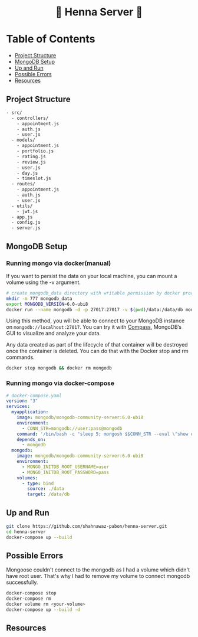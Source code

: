 <div align="center">
  <h1>🧤 Henna Server 🧤</h1>
</div>

# Table of Contents

- [Project Structure](#project-structure)
- [MongoDB Setup](#mongodb-setup)
- [Up and Run](#up-and-run)
- [Possible Errors](#possible-errors)
- [Resources](#resources)

## Project Structure

```sh
- src/
  - controllers/
    - appointment.js
    - auth.js
    - user.js
  - models/
    - appointment.js
    - portfolio.js
    - rating.js
    - review.js
    - user.js
    - day.js
    - timeslot.js
  - routes/
    - appointment.js
    - auth.js
    - user.js
  - utils/
    - jwt.js
  - app.js
  - config.js
  - server.js
```

## MongoDB Setup

### Running mongo via docker(manual)

If you want to persist the data on your local machine, you can mount a volume using the -v argument.

```sh
# create mongodb_data directory with writable permission by docker process
mkdir -m 777 mongodb_data
export MONGODB_VERSION=6.0-ubi8
docker run --name mongodb -d -p 27017:27017 -v $(pwd)/data:/data/db mongodb/mongodb-community-server:$MONGODB_VERSION
```

Using this method, you will be able to connect to your MongoDB instance on `mongodb://localhost:27017`. You can try it with [Compass](https://www.mongodb.com/products/compass), MongoDB’s GUI to visualize and analyze your data.

Any data created as part of the lifecycle of that container will be destroyed once the container is deleted. You can do that with the Docker stop and rm commands.

```sh
docker stop mongodb && docker rm mongodb
```

### Running mongo via docker-compose

```yaml
# docker-compose.yaml
version: "3"
services:
  myapplication:
    image: mongodb/mongodb-community-server:6.0-ubi8
    environment:
      - CONN_STR=mongodb://user:pass@mongodb
    command: '/bin/bash -c "sleep 5; mongosh $$CONN_STR --eval \"show dbs;\""'
    depends_on:
      - mongodb
  mongodb:
    image: mongodb/mongodb-community-server:6.0-ubi8
    environment:
      - MONGO_INITDB_ROOT_USERNAME=user
      - MONGO_INITDB_ROOT_PASSWORD=pass
    volumes:
      - type: bind
        source: ./data
        target: /data/db
```

## Up and Run

```sh
git clone https://github.com/shahnawaz-pabon/henna-server.git
cd henna-server
docker-compose up --build
```

## Possible Errors

Mongoose couldn't connect to the mongodb as I had a volume which didn't have root user. That's why I had to remove my volume to connect mongodb successfully.

```sh
docker-compose stop
docker-compose rm
docker volume rm <your-volume>
docker-compose up --build -d
```

## Resources
